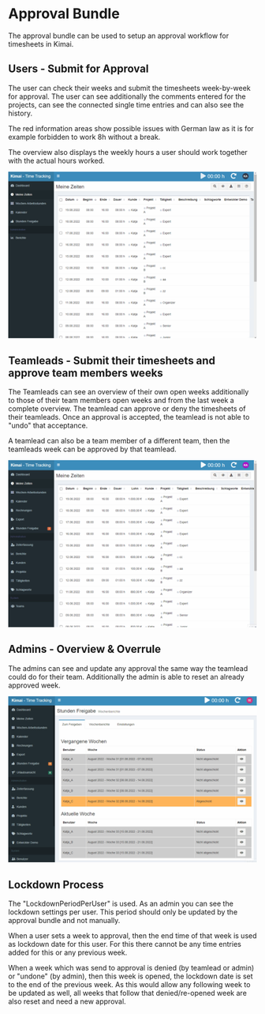 # Approval Bundle

The approval bundle can be used to setup an approval workflow for timesheets in Kimai.

## Users - Submit for Approval

The user can check their weeks and submit the timesheets week-by-week for approval. The user can see additionally the comments entered for the projects, can see the connected single time entries and can also see the history. 

The red information areas show possible issues with German law as it is for example forbidden to work 8h without a break.

The overview also displays the weekly hours a user should work together with the actual hours worked.

![Example process for Users](./_documentation/ApprovalUser.gif)

## Teamleads - Submit their timesheets and approve team members weeks

The Teamleads can see an overview of their own open weeks additionally to those of their team members open weeks and from the last week a complete overview. The teamlead can approve or deny the timesheets of their teamleads. Once an approval is accepted, the teamlead is not able to "undo" that acceptance.

A teamlead can also be a team member of a different team, then the teamleads week can be approved by that teamlead.

![Example process for Teamleads](./_documentation/ApprovalTeamlead.gif)

## Admins - Overview & Overrule

The admins can see and update any approval the same way the teamlead could do for their team. Additionally the admin is able to reset an already approved week.

![Example process for Admins](./_documentation/ApprovalAdmin.gif)

## Lockdown Process

The "LockdownPeriodPerUser" is used. As an admin you can see the lockdown settings per user. This period should only be updated by the approval bundle and not manually.

When a user sets a week to approval, then the end time of that week is used as lockdown date for this user. For this there cannot be any time entries added for this or any previous week.

When a week which was send to approval is denied (by teamlead or admin) or "undone" (by admin), then this week is opened, the lockdown date is set to the end of the previous week. As this would allow any following week to be updated as well, all weeks that follow that denied/re-opened week are also reset and need a new approval.